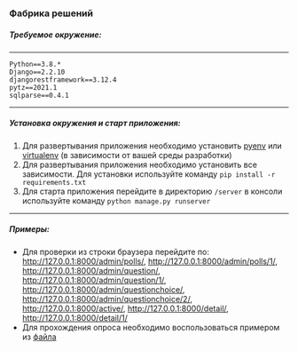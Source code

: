 ### Фабрика решений

##### Требуемое окружение:
---
    Python==3.8.*
    Django==2.2.10
    djangorestframework==3.12.4
    pytz==2021.1
    sqlparse==0.4.1
---
##### Установка окружения и старт приложения:
  1. Для развертывания приложения необходимо установить [pyenv](https://github.com/pyenv/pyenv) или [virtualenv](https://github.com/pyenv/pyenv)
  (в зависимости от вашей среды разработки)
  1. Для развертывания приложения необходимо установить все зависимости. Для установки используйте команду `pip install -r requirements.txt`
  1. Для старта приложения перейдите в директорию `/server` в консоли используйте команду `python manage.py runserver`
---
##### Примеры:
  * Для проверки из строки браузера перейдите по:
      http://127.0.0.1:8000/admin/polls/,
      http://127.0.0.1:8000/admin/polls/1/,
      http://127.0.0.1:8000/admin/question/,
      http://127.0.0.1:8000/admin/question/1/,
      http://127.0.0.1:8000/admin/questionchoice/,
      http://127.0.0.1:8000/admin/questionchoice/2/,
      http://127.0.0.1:8000/active/,
      http://127.0.0.1:8000/detail/,
      http://127.0.0.1:8000/detail/1/
  * Для прохождения опроса необходимо воспользоваться примером из [файла](https://github.com/GoldGromofon91/Projects/blob/master/%D0%A4%D0%B0%D0%B1%D1%80%D0%B8%D0%BA%D0%B0%20%D1%80%D0%B5%D1%88%D0%B5%D0%BD%D0%B8%D0%B9/example.txt)
